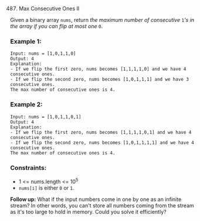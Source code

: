 487. Max Consecutive Ones II

Given a binary array `nums`, return *the maximum number of consecutive* `1`*'s in the array if you can flip at most one* `0`.

### Example 1:

```text
Input: nums = [1,0,1,1,0]
Output: 4
Explanation: 
- If we flip the first zero, nums becomes [1,1,1,1,0] and we have 4 consecutive ones.
- If we flip the second zero, nums becomes [1,0,1,1,1] and we have 3 consecutive ones.
The max number of consecutive ones is 4.
```

### Example 2:

```text
Input: nums = [1,0,1,1,0,1]
Output: 4
Explanation: 
- If we flip the first zero, nums becomes [1,1,1,1,0,1] and we have 4 consecutive ones.
- If we flip the second zero, nums becomes [1,0,1,1,1,1] and we have 4 consecutive ones.
The max number of consecutive ones is 4.
```

### Constraints:

- 1 <= nums.length <= 10<sup>5</sup>
- `nums[i]` is either `0` or `1`.

**Follow up:** What if the input numbers come in one by one as an infinite stream? In other words, you can't store all numbers coming from the stream as it's too large to hold in memory. Could you solve it efficiently?